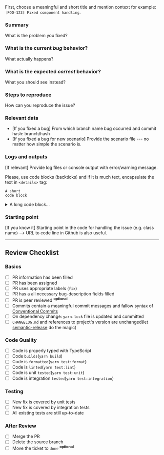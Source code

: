 First, choose a meaningful and short title and mention context for example: `[FOO-123] Fixed component handling`.

### Summary

What is the problem you fixed?

### What is the current _bug_ behavior?

What actually happens?

### What is the expected _correct_ behavior?

What you should see instead?

### Steps to reproduce

How can you reproduce the issue?

### Relevant data

- [If you fixed a bug] From which branch name bug occurred and commit hash: branch/hash
- [If you fixed a bug for new scenario] Provide the scenario file --- no matter how simple the scenario is.

### Logs and outputs

[If relevant] Provide log files or console output with error/warning message.

Please, use code blocks (backticks) and if it is much text, encapsulate the text in `<details>` tag:

```
A short
code block
```

<details>
<summary>A long code block...</summary>
<pre>
Line 1 of log file xy`
Line 2 of log file xy`
</pre>
</details>

### Starting point

[If you know it] Starting point in the code for handling the issue (e.g. class name) --> URL to code line in Github is also useful.

---

## Review Checklist

### Basics

- [ ] PR information has been filled
- [ ] PR has been assigned
- [ ] PR uses appropriate labels (`fix`)
- [ ] PR has a all necessary bug-description fields filled
- [ ] PR is peer reviewed <sup>**optional**</sup>
- [ ] Commits contain a meaningful commit messages and fallow syntax of [Conventional Commits](http://www.conventionalcommits.org/)
- [ ] On dependency change: `yarn.lock` file is updated and committed
- [ ] `CHANGELOG.md` and references to project's version are unchanged(let [semantic-release](https://github.com/semantic-release/semantic-release) do the magic)

### Code Quality

- [ ] Code is properly typed with TypeScript
- [ ] Code `builds`(`yarn build`)
- [ ] Code is `formatted`(`yarn test:format`)
- [ ] Code is `linted`(`yarn test:lint`)
- [ ] Code is unit `tested`(`yarn test:unit`)
- [ ] Code is integration `tested`(`yarn test:integration`)

### Testing

- [ ] New fix is covered by unit tests
- [ ] New fix is covered by integration tests
- [ ] All existing tests are still up-to-date

### After Review

- [ ] Merge the PR
- [ ] Delete the source branch
- [ ] Move the ticket to `done` <sup>**optional**</sup>
